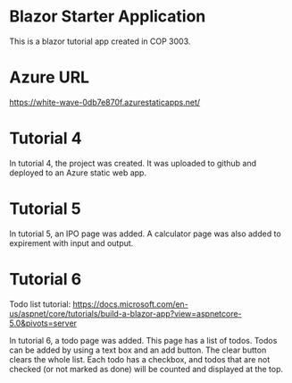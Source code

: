 # Blazor Starter Application

This is a blazor tutorial app created in COP 3003.

# Azure URL

https://white-wave-0db7e870f.azurestaticapps.net/

# Tutorial 4

In tutorial 4, the project was created. It was uploaded to github and deployed to an Azure static web app.

# Tutorial 5

In tutorial 5, an IPO page was added. A calculator page was also added to expirement with input and output.

# Tutorial 6

Todo list tutorial: https://docs.microsoft.com/en-us/aspnet/core/tutorials/build-a-blazor-app?view=aspnetcore-5.0&pivots=server

In tutorial 6, a todo page was added. This page has a list of todos. Todos can be added by using a text box and an add button. The clear button clears the whole list. Each todo has a checkbox, and todos that are not checked (or not marked as done) will be counted and displayed at the top.